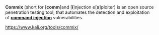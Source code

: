 **Commix** (short for [**comm**]and [**i**]njection e[**x**]ploiter) is an open source penetration testing tool, that automates the detection and exploitation of **[command injection](https://www.owasp.org/index.php/Command_Injection)** vulnerabilities.

https://www.kali.org/tools/commix/